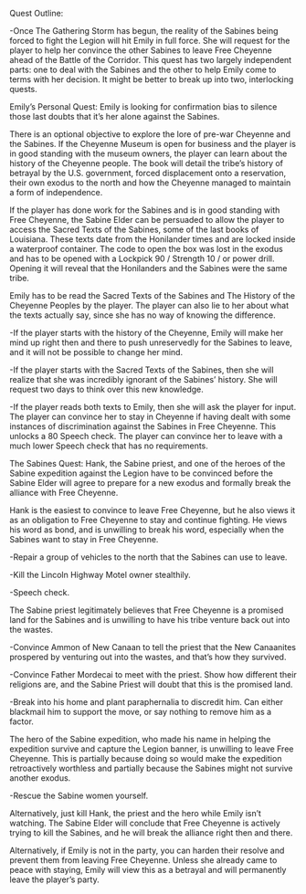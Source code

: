 
Quest Outline:

-Once The Gathering Storm has begun, the reality of the Sabines being forced to fight the Legion will hit Emily in full force. She will request for the player to help her convince the other Sabines to leave Free Cheyenne ahead of the Battle of the Corridor. This quest has two largely independent parts: one to deal with the Sabines and the other to help Emily come to terms with her decision. It might be better to break up into two, interlocking quests.

  

Emily’s Personal Quest: Emily is looking for confirmation bias to silence those last doubts that it’s her alone against the Sabines. 

There is an optional objective to explore the lore of pre-war Cheyenne and the Sabines. If the Cheyenne Museum is open for business and the player is in good standing with the museum owners, the player can learn about the history of the Cheyenne people. The book will detail the tribe’s history of betrayal by the U.S. government, forced displacement onto a reservation, their own exodus to the north and how the Cheyenne managed to maintain a form of independence.

  

If the player has done work for the Sabines and is in good standing with Free Cheyenne, the Sabine Elder can be persuaded to allow the player to access the Sacred Texts of the Sabines, some of the last books of Louisiana. These texts date from the Honilander times and are locked inside a waterproof container. The code to open the box was lost in the exodus and has to be opened with a Lockpick 90 / Strength 10 / or power drill. Opening it will reveal that the Honilanders and the Sabines were the same tribe.

  

Emily has to be read the Sacred Texts of the Sabines and The History of the Cheyenne Peoples by the player. The player can also lie to her about what the texts actually say, since she has no way of knowing the difference.

-If the player starts with the history of the Cheyenne, Emily will make her mind up right then and there to push unreservedly for the Sabines to leave, and it will not be possible to change her mind. 

-If the player starts with the Sacred Texts of the Sabines, then she will realize that she was incredibly ignorant of the Sabines’ history. She will request two days to think over this new knowledge.

-If the player reads both texts to Emily, then she will ask the player for input. The player can convince her to stay in Cheyenne if having dealt with some instances of discrimination against the Sabines in Free Cheyenne. This unlocks a 80 Speech check. The player can convince her to leave with a much lower Speech check that has no requirements.

  
  
  
  
  
  
  
  
  
  

The Sabines Quest: Hank, the Sabine priest, and one of the heroes of the Sabine expedition against the Legion have to be convinced before the Sabine Elder will agree to prepare for a new exodus and formally break the alliance with Free Cheyenne.

  

Hank is the easiest to convince to leave Free Cheyenne, but he also views it as an obligation to Free Cheyenne to stay and continue fighting. He views his word as bond, and is unwilling to break his word, especially when the Sabines want to stay in Free Cheyenne.

-Repair a group of vehicles to the north that the Sabines can use to leave.

-Kill the Lincoln Highway Motel owner stealthily.

-Speech check.

  

The Sabine priest legitimately believes that Free Cheyenne is a promised land for the Sabines and is unwilling to have his tribe venture back out into the wastes.

-Convince Ammon of New Canaan to tell the priest that the New Canaanites prospered by venturing out into the wastes, and that’s how they survived. 

-Convince Father Mordecai to meet with the priest. Show how different their religions are, and the Sabine Priest will doubt that this is the promised land.

-Break into his home and plant paraphernalia to discredit him. Can either blackmail him to support the move, or say nothing to remove him as a factor.

  

The hero of the Sabine expedition, who made his name in helping the expedition survive and capture the Legion banner, is unwilling to leave Free Cheyenne. This is partially because doing so would make the expedition retroactively worthless and partially because the Sabines might not survive another exodus. 

-Rescue the Sabine women yourself.

  
  

Alternatively, just kill Hank, the priest and the hero while Emily isn’t watching. The Sabine Elder will conclude that Free Cheyenne is actively trying to kill the Sabines, and he will break the alliance right then and there.

  

Alternatively, if Emily is not in the party, you can harden their resolve and prevent them from leaving Free Cheyenne. Unless she already came to peace with staying, Emily will view this as a betrayal and will permanently leave the player’s party.

